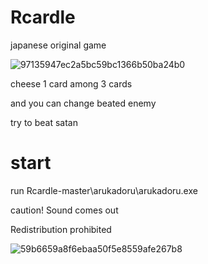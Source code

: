 # Rcardle
japanese original game

![97135947ec2a5bc59bc1366b50ba24b0](https://user-images.githubusercontent.com/51286958/59147188-a2c07d80-8a33-11e9-9def-85327d05fcad.png)

cheese 1 card among 3 cards

and you can change beated enemy 

try to beat satan

# start

run Rcardle-master\arukadoru\arukadoru.exe

caution! Sound comes out

Redistribution prohibited

![59b6659a8f6ebaa50f5e8559afe267b8](https://user-images.githubusercontent.com/51286958/59147181-7ad11a00-8a33-11e9-9c7c-a3c81dfece3f.png)

